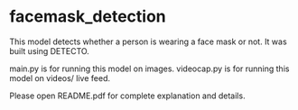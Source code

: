 # facemask_detection
This model detects whether a person is wearing a face mask or  not. It was built using DETECTO.

main.py is for running this model on images.
videocap.py is for running this model on videos/ live feed.


Please open README.pdf for complete explanation and details.
